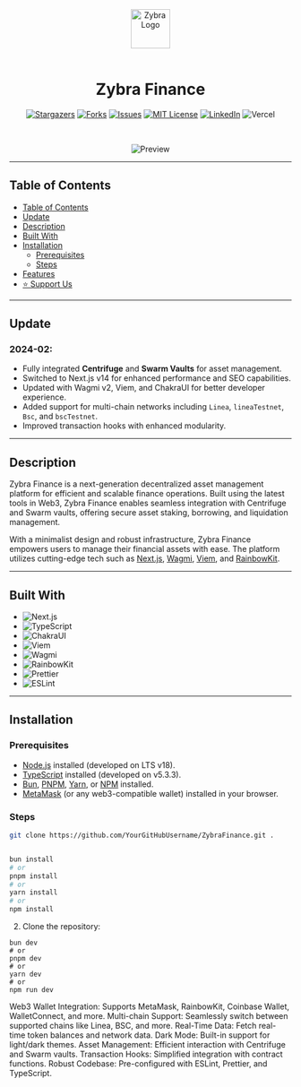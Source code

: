 <div align="center">

<img src="./public/img/zybra_logo.png" width="70px" alt="Zybra Logo"/>
<br><br>

# **Zybra Finance**

[![Stargazers](https://img.shields.io/github/stars/YourGitHubUsername/ZybraFinance)](https://github.com/YourGitHubUsername/ZybraFinance/stargazers)
[![Forks](https://img.shields.io/github/forks/YourGitHubUsername/ZybraFinance)](https://github.com/YourGitHubUsername/ZybraFinance/forks)
[![Issues](https://img.shields.io/github/issues/YourGitHubUsername/ZybraFinance)](https://github.com/YourGitHubUsername/ZybraFinance/issues)
[![MIT License](https://img.shields.io/github/license/YourGitHubUsername/ZybraFinance)](https://github.com/YourGitHubUsername/ZybraFinance/blob/main/LICENSE)
[![LinkedIn](https://img.shields.io/badge/LinkedIn-blue?logo=Linkedin&logoColor=white)](https://www.linkedin.com/in/your-profile/)
![Vercel](https://img.shields.io/github/deployments/YourGitHubUsername/ZybraFinance/production?label=Vercel&logo=Vercel&logoColor=white)

<br>

![Preview](./public/img/zybra_preview.gif)

</div>

---

## Table of Contents

- [Table of Contents](#table-of-contents)
- [Update](#update)
- [Description](#description)
- [Built With](#built-with)
- [Installation](#installation)
  - [Prerequisites](#prerequisites)
  - [Steps](#steps)
- [Features](#features)
- [⭐️ Support Us](#️-support-us)

---

## Update

### 2024-02:
- Fully integrated **Centrifuge** and **Swarm Vaults** for asset management.
- Switched to Next.js v14 for enhanced performance and SEO capabilities.
- Updated with Wagmi v2, Viem, and ChakraUI for better developer experience.
- Added support for multi-chain networks including `Linea`, `lineaTestnet`, `Bsc`, and `bscTestnet`.
- Improved transaction hooks with enhanced modularity.

---

## Description

Zybra Finance is a next-generation decentralized asset management platform for efficient and scalable finance operations. Built using the latest tools in Web3, Zybra Finance enables seamless integration with Centrifuge and Swarm vaults, offering secure asset staking, borrowing, and liquidation management.

With a minimalist design and robust infrastructure, Zybra Finance empowers users to manage their financial assets with ease. The platform utilizes cutting-edge tech such as [Next.js](https://nextjs.org/), [Wagmi](https://wagmi.sh/), [Viem](https://viem.sh/), and [RainbowKit](https://www.rainbowkit.com/).

---

## Built With

- ![Next.js](https://img.shields.io/badge/Next.js_v14.2-000000?style=for-the-badge&logo=next.js&logoColor=FFFFFF)
- ![TypeScript](https://img.shields.io/badge/TypeScript_v5.4.5-375BD2?style=for-the-badge&logo=typescript&logoColor=FFFFFF)
- ![ChakraUI](https://img.shields.io/badge/ChakraUI-purple?style=for-the-badge&logo=ChakraUI&logoColor=FFFFFF)
- ![Viem](https://img.shields.io/badge/Viem-ffc517?style=for-the-badge&logo=viem&logoColor=FFFFFF)
- ![Wagmi](https://img.shields.io/badge/Wagmi-35324a?style=for-the-badge&logo=data:image/png;base64,....)
- ![RainbowKit](https://img.shields.io/badge/RainbowKit-006600?style=for-the-badge&logo=RainbowKit&logoColor=FFFFFF)
- ![Prettier](https://img.shields.io/badge/Prettier-360D3A?style=for-the-badge&logo=Prettier&logoColor=FFFFFF)
- ![ESLint](https://img.shields.io/badge/ESLint-4B32C3?style=for-the-badge&logo=ESLint&logoColor=FFFFFF)

---

## Installation

### Prerequisites

- [Node.js](https://nodejs.org/) installed (developed on LTS v18).
- [TypeScript](https://www.typescriptlang.org/) installed (developed on v5.3.3).
- [Bun](https://bun.sh/), [PNPM](https://pnpm.io/), [Yarn](https://yarnpkg.com/), or [NPM](https://www.npmjs.com/) installed.
- [MetaMask](https://metamask.io/) (or any web3-compatible wallet) installed in your browser.

### Steps



```bash
git clone https://github.com/YourGitHubUsername/ZybraFinance.git .


bun install
# or
pnpm install
# or
yarn install
# or
npm install


```
2. Clone the repository:
```
bun dev
# or
pnpm dev
# or
yarn dev
# or
npm run dev
```


 Web3 Wallet Integration: Supports MetaMask, RainbowKit, Coinbase Wallet, WalletConnect, and more.
 Multi-chain Support: Seamlessly switch between supported chains like Linea, BSC, and more.
 Real-Time Data: Fetch real-time token balances and network data.
 Dark Mode: Built-in support for light/dark themes.
 Asset Management: Efficient interaction with Centrifuge and Swarm vaults.
 Transaction Hooks: Simplified integration with contract functions.
 Robust Codebase: Pre-configured with ESLint, Prettier, and TypeScript.